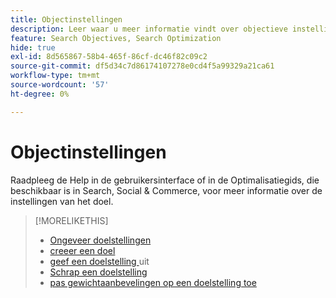 ```yaml
---
title: Objectinstellingen
description: Leer waar u meer informatie vindt over objectieve instellingen.
feature: Search Objectives, Search Optimization
hide: true
exl-id: 8d565867-58b4-465f-86cf-dc46f82c09c2
source-git-commit: df5d34c7d86174107278e0cd4f5a99329a21ca61
workflow-type: tm+mt
source-wordcount: '57'
ht-degree: 0%

---
```


# Objectinstellingen

Raadpleeg de Help in de gebruikersinterface of in de Optimalisatiegids, die beschikbaar is in Search, Social &amp; Commerce, voor meer informatie over de instellingen van het doel.

>[!MORELIKETHIS]
>
>* [ Ongeveer doelstellingen ](objective-about.md)
>* [ creeer een doel ](objective-create.md)
>* [ geef een doelstelling ](objective-edit.md) uit
>* [ Schrap een doelstelling ](objective-delete.md)
>* [ pas gewichtaanbevelingen op een doelstelling toe ](objective-apply-weight-recommendations.md)
